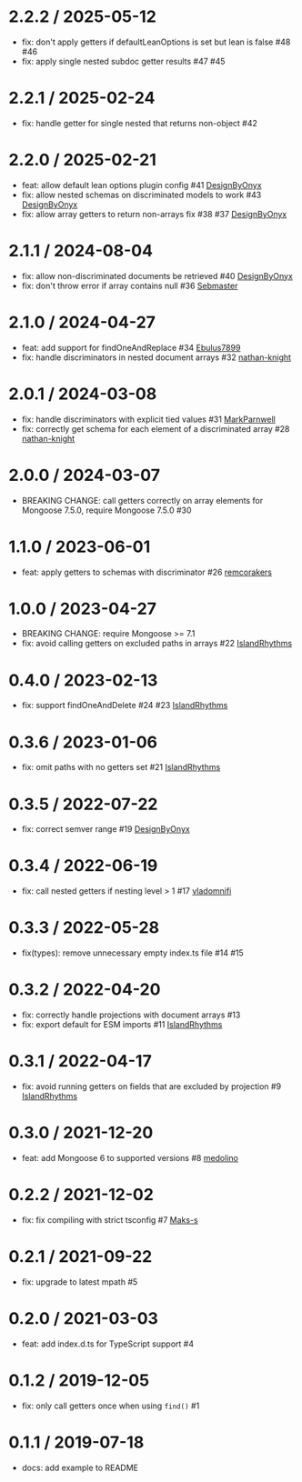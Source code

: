 2.2.2 / 2025-05-12
==================
 * fix: don't apply getters if defaultLeanOptions is set but lean is false #48 #46
 * fix: apply single nested subdoc getter results #47 #45

2.2.1 / 2025-02-24
==================
 * fix: handle getter for single nested that returns non-object #42

2.2.0 / 2025-02-21
==================
 * feat: allow default lean options plugin config #41 [DesignByOnyx](https://github.com/DesignByOnyx)
 * fix: allow nested schemas on discriminated models to work #43 [DesignByOnyx](https://github.com/DesignByOnyx)
 * fix: allow array getters to return non-arrays fix #38 #37 [DesignByOnyx](https://github.com/DesignByOnyx)

2.1.1 / 2024-08-04
==================
 * fix: allow non-discriminated documents be retrieved #40 [DesignByOnyx](https://github.com/DesignByOnyx)
 * fix: don't throw error if array contains null #36 [Sebmaster](https://github.com/Sebmaster)

2.1.0 / 2024-04-27
==================
 * feat: add support for findOneAndReplace #34 [Ebulus7899](https://github.com/Ebulus7899)
 * fix: handle discriminators in nested document arrays #32 [nathan-knight](https://github.com/nathan-knight)

2.0.1 / 2024-03-08
==================
 * fix: handle discriminators with explicit tied values #31 [MarkParnwell](https://github.com/MarkParnwell)
 * fix: correctly get schema for each element of a discriminated array #28 [nathan-knight](https://github.com/nathan-knight)

2.0.0 / 2024-03-07
==================
 * BREAKING CHANGE: call getters correctly on array elements for Mongoose 7.5.0, require Mongoose 7.5.0 #30

1.1.0 / 2023-06-01
==================
 * feat: apply getters to schemas with discriminator #26 [remcorakers](https://github.com/remcorakers)

1.0.0 / 2023-04-27
==================
 * BREAKING CHANGE: require Mongoose >= 7.1
 * fix: avoid calling getters on excluded paths in arrays #22 [IslandRhythms](https://github.com/IslandRhythms)

0.4.0 / 2023-02-13
==================
 * fix: support findOneAndDelete #24 #23 [IslandRhythms](https://github.com/IslandRhythms)

0.3.6 / 2023-01-06
==================
 * fix: omit paths with no getters set #21 [IslandRhythms](https://github.com/IslandRhythms)

0.3.5 / 2022-07-22
==================
 * fix: correct semver range #19 [DesignByOnyx](https://github.com/DesignByOnyx)

0.3.4 / 2022-06-19
==================
 * fix: call nested getters if nesting level > 1 #17 [vladomnifi](https://github.com/vladomnifi)

0.3.3 / 2022-05-28
==================
 * fix(types): remove unnecessary empty index.ts file #14 #15

0.3.2 / 2022-04-20
==================
 * fix: correctly handle projections with document arrays #13
 * fix: export default for ESM imports #11 [IslandRhythms](https://github.com/IslandRhythms)

0.3.1 / 2022-04-17
==================
 * fix: avoid running getters on fields that are excluded by projection #9 [IslandRhythms](https://github.com/IslandRhythms)

0.3.0 / 2021-12-20
==================
 * feat: add Mongoose 6 to supported versions #8 [medolino](https://github.com/medolino)

0.2.2 / 2021-12-02
==================
 * fix: fix compiling with strict tsconfig #7 [Maks-s](https://github.com/Maks-s)

0.2.1 / 2021-09-22
==================
 * fix: upgrade to latest mpath #5

0.2.0 / 2021-03-03
==================
 * feat: add index.d.ts for TypeScript support #4

0.1.2 / 2019-12-05
==================
 * fix: only call getters once when using `find()` #1

0.1.1 / 2019-07-18
==================
 * docs: add example to README
